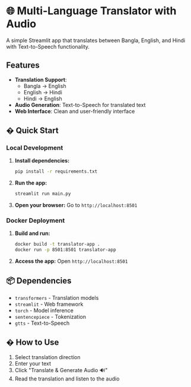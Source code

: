 # 🌐 Multi-Language Translator with Audio

A simple Streamlit app that translates between Bangla, English, and Hindi with Text-to-Speech functionality.

## Features

- **Translation Support**: 
  - Bangla → English
  - English → Hindi
  - Hindi → English
- **Audio Generation**: Text-to-Speech for translated text
- **Web Interface**: Clean and user-friendly interface

## � Quick Start

### Local Development

1. **Install dependencies:**
   ```bash
   pip install -r requirements.txt
   ```

2. **Run the app:**
   ```bash
   streamlit run main.py
   ```

3. **Open your browser:**
   Go to `http://localhost:8501`

### Docker Deployment

1. **Build and run:**
   ```bash
   docker build -t translator-app .
   docker run -p 8501:8501 translator-app
   ```

2. **Access the app:**
   Open `http://localhost:8501`

## 📦 Dependencies

- `transformers` - Translation models
- `streamlit` - Web framework  
- `torch` - Model inference
- `sentencepiece` - Tokenization
- `gtts` - Text-to-Speech

## � How to Use

1. Select translation direction
2. Enter your text
3. Click "Translate & Generate Audio 🔊"
4. Read the translation and listen to the audio
